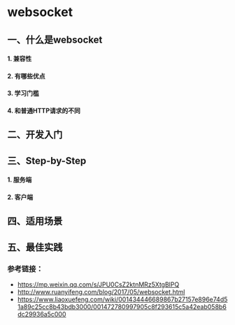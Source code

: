 # websocket

## 一、什么是websocket

#### 1. 兼容性

#### 2. 有哪些优点

#### 3. 学习门槛

#### 4. 和普通HTTP请求的不同

## 二、开发入门

## 三、Step-by-Step

#### 1. 服务端

#### 2. 客户端

## 四、适用场景

## 五、最佳实践

### 参考链接：
- https://mp.weixin.qq.com/s/JPU0CsZ2ktnMRz5XtgBlPQ
- http://www.ruanyifeng.com/blog/2017/05/websocket.html
- https://www.liaoxuefeng.com/wiki/001434446689867b27157e896e74d51a89c25cc8b43bdb3000/001472780997905c8f293615c5a42eab058b6dc29936a5c000